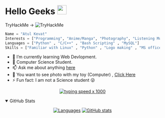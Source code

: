 # Hello Geeks  <img src="https://raw.githubusercontent.com/MartinHeinz/MartinHeinz/master/wave.gif" width="30px">
<!DOCTYPE html>
<html>
<body>
TryHackMe -> <img src="https://tryhackme-badges.s3.amazonaws.com/anoantul.png" alt="TryHackMe">



</body>
</html>

```python
Name = "Atul Kevat"
Interests = ["Programming", "Anime/Manga", "Photography", "Listening Music" , "Cyber Security"]
Languages = ["Python" , "C/C++" , "Bash Scripting" , "MySQL"]
Skills = ["Familiar with Linux" , "Python" , "Logo making" , "MS office"]
```                     
- 🌱 I’m currently learning Web Devlopment. 
- :school_satchel: Computer Science Student.
- 📫 Ask me about anything [here](https://mail:anonatul404@gmail.com)
- :eyes:   You want to see photo with my toy (Computer) , [Click Here](https://www.instagram.com/anon.atul/)
- ⚡ Fun fact: I am not a Science student :stuck_out_tongue_winking_eye:
<div align=center>

[![typing speed x 1000](https://64.media.tumblr.com/bc91fffa1f7f71014fddf10d3d2decbd/tumblr_pkxty5psM71sguk2k_500.gifv)](https://github.com/anon)
</div>

<details open>
<summary>GitHub Stats</summary>
<div align=center>
    
[![Languages](https://github-readme-stats.vercel.app/api/top-langs/?username=anonatul&show_icons=true&title_color=fff&icon_color=79ff97&text_color=9f9f9f&bg_color=151515&count_private=true)](https://github.com/anonatul)
[![GitHub stats](https://github-readme-stats.vercel.app/api?username=anonatul&show_icons=true&title_color=fff&icon_color=79ff97&text_color=9f9f9f&bg_color=151515&count_private=true)](https://github.com/anonatul)

</div>
</details>


<!--
**anonatul/anonatul** is a ✨ _special_ ✨ repository because its `README.md` (this file) appears on your GitHub profile.




-->
